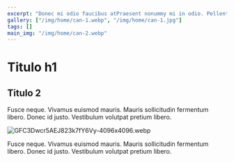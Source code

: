 ```yaml
---
excerpt: "Donec mi odio faucibus atPraesent nonummy mi in odio. Pellentesque commodo eros a enim."
gallery: ["/img/home/can-1.webp", "/img/home/can-1.jpg"]
tags: []
main_img: "/img/home/can-2.webp"
---
```

# Titulo h1

##  Titulo 2

Fusce neque. Vivamus euismod mauris. Mauris sollicitudin fermentum libero. Donec id justo. Vestibulum volutpat pretium libero.


![GFC3Dwcr5AEJ823k7fY6Vy-4096x4096.webp](/img/home/GFC3Dwcr5AEJ823k7fY6Vy-4096x4096.webp)


Fusce neque. Vivamus euismod mauris. Mauris sollicitudin fermentum libero. Donec id justo. Vestibulum volutpat pretium libero.


